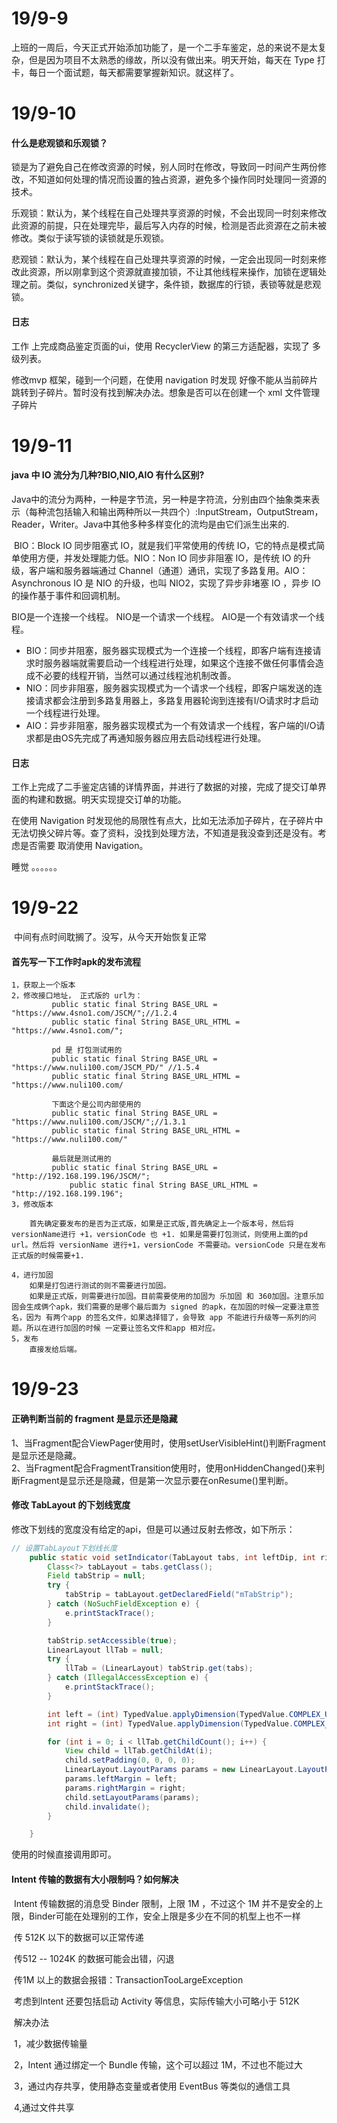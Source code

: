 # 19/9-9

​	上班的一周后，今天正式开始添加功能了，是一个二手车鉴定，总的来说不是太复杂，但是因为项目不太熟悉的缘故，所以没有做出来。明天开始，每天在 Type 打卡，每日一个面试题，每天都需要掌握新知识。就这样了。

# 19/9-10

#### 什么是悲观锁和乐观锁？ 

锁是为了避免自己在修改资源的时候，别人同时在修改，导致同一时间产生两份修改，不知道如何处理的情况而设置的独占资源，避免多个操作同时处理同一资源的技术。

乐观锁：默认为，某个线程在自己处理共享资源的时候，不会出现同一时刻来修改此资源的前提，只在处理完毕，最后写入内存的时候，检测是否此资源在之前未被修改。类似于读写锁的读锁就是乐观锁。

悲观锁：默认为，某个线程在自己处理共享资源的时候，一定会出现同一时刻来修改此资源，所以刚拿到这个资源就直接加锁，不让其他线程来操作，加锁在逻辑处理之前。类似，synchronized关键字，条件锁，数据库的行锁，表锁等就是悲观锁。

#### 日志

工作 上完成商品鉴定页面的ui，使用 RecyclerView 的第三方适配器，实现了 多级列表。

修改mvp 框架，碰到一个问题，在使用 navigation 时发现 好像不能从当前碎片跳转到子碎片。暂时没有找到解决办法。想象是否可以在创建一个 xml 文件管理子碎片

# 19/9-11

#### java 中 IO 流分为几种?BIO,NIO,AIO 有什么区别?

​	Java中的流分为两种，一种是字节流，另一种是字符流，分别由四个抽象类来表示（每种流包括输入和输出两种所以一共四个）:InputStream，OutputStream，Reader，Writer。Java中其他多种多样变化的流均是由它们派生出来的.

​	BIO：Block IO 同步阻塞式 IO，就是我们平常使用的传统 IO，它的特点是模式简单使用方便，并发处理能力低。NIO：Non IO 同步非阻塞 IO，是传统 IO 的升级，客户端和服务器端通过 Channel（通道）通讯，实现了多路复用。AIO：Asynchronous IO 是 NIO 的升级，也叫 NIO2，实现了异步非堵塞 IO ，异步 IO 的操作基于事件和回调机制。

BIO是一个连接一个线程。
NIO是一个请求一个线程。
AIO是一个有效请求一个线程。

- BIO：同步并阻塞，服务器实现模式为一个连接一个线程，即客户端有连接请求时服务器端就需要启动一个线程进行处理，如果这个连接不做任何事情会造成不必要的线程开销，当然可以通过线程池机制改善。
- NIO：同步非阻塞，服务器实现模式为一个请求一个线程，即客户端发送的连接请求都会注册到多路复用器上，多路复用器轮询到连接有I/O请求时才启动一个线程进行处理。
- AIO：异步非阻塞，服务器实现模式为一个有效请求一个线程，客户端的I/O请求都是由OS先完成了再通知服务器应用去启动线程进行处理。

#### 日志

工作上完成了二手鉴定店铺的详情界面，并进行了数据的对接，完成了提交订单界面的构建和数据。明天实现提交订单的功能。

在使用 Navigation 时发现他的局限性有点大，比如无法添加子碎片，在子碎片中无法切换父碎片等。查了资料，没找到处理方法，不知道是我没查到还是没有。考虑是否需要 取消使用 Navigation。

睡觉 。。。。。。

# 19/9-22

​	中间有点时间耽搁了。没写，从今天开始恢复正常

####  	首先写一下工作时apk的发布流程


	1，获取上一个版本
	2，修改接口地址， 正式版的 url为：
			 public static final String BASE_URL = "https://www.4sno1.com/JSCM/";//1.2.4
			 public static final String BASE_URL_HTML = "https://www.4sno1.com/";
	
			 pd 是 打包测试用的
			 public static final String BASE_URL = "https://www.nuli100.com/JSCM_PD/" //1.5.4	
			 public static final String BASE_URL_HTML = "https://www.nuli100.com/	
	
			 下面这个是公司内部使用的
			 public static final String BASE_URL = "https://www.nuli100.com/JSCM/";//1.3.1
			 public static final String BASE_URL_HTML = "https://www.nuli100.com/"
	
			 最后就是测试用的
			 public static final String BASE_URL = "http://192.168.199.196/JSCM/";
	    		 public static final String BASE_URL_HTML = "http://192.168.199.196";
	3，修改版本
		
		首先确定要发布的是否为正式版，如果是正式版,首先确定上一个版本号，然后将versionName进行 +1，versionCode 也 +1. 如果是需要打包测试，则使用上面的pd url。然后将 versionName 进行+1，versionCode 不需要动。versionCode 只是在发布正式版的时候需要+1.
	
	4，进行加固
		如果是打包进行测试的则不需要进行加固。
		如果是正式版，则需要进行加固。目前需要使用的加固为 乐加固 和 360加固。注意乐加固会生成俩个apk，我们需要的是哪个最后面为 signed 的apk，在加固的时候一定要注意签名，因为 有两个app 的签名文件，如果选择错了，会导致 app 不能进行升级等一系列的问题。所以在进行加固的时候 一定要让签名文件和app 相对应。
	5，发布
		直接发给后端。
# 19/9-23

#### 	正确判断当前的 fragment 是显示还是隐藏

​	1、当Fragment配合ViewPager使用时，使用setUserVisibleHint()判断Fragment是显示还是隐藏。  
​	2、当Fragment配合FragmentTransition使用时，使用onHiddenChanged()来判断Fragment是显示还是隐藏，但是第一次显示要在onResume()里判断。

#### 修改 TabLayout 的下划线宽度

​	修改下划线的宽度没有给定的api，但是可以通过反射去修改，如下所示：

```java
// 设置TabLayout下划线长度
	public static void setIndicator(TabLayout tabs, int leftDip, int rightDip) {
		Class<?> tabLayout = tabs.getClass();
		Field tabStrip = null;
		try {
			tabStrip = tabLayout.getDeclaredField("mTabStrip");
		} catch (NoSuchFieldException e) {
			e.printStackTrace();
		}

		tabStrip.setAccessible(true);
		LinearLayout llTab = null;
		try {
			llTab = (LinearLayout) tabStrip.get(tabs);
		} catch (IllegalAccessException e) {
			e.printStackTrace();
		}

		int left = (int) TypedValue.applyDimension(TypedValue.COMPLEX_UNIT_DIP, leftDip, Resources.getSystem().getDisplayMetrics());
		int right = (int) TypedValue.applyDimension(TypedValue.COMPLEX_UNIT_DIP, rightDip, Resources.getSystem().getDisplayMetrics());

		for (int i = 0; i < llTab.getChildCount(); i++) {
			View child = llTab.getChildAt(i);
			child.setPadding(0, 0, 0, 0);
			LinearLayout.LayoutParams params = new LinearLayout.LayoutParams(0, LinearLayout.LayoutParams.MATCH_PARENT, 1);
			params.leftMargin = left;
			params.rightMargin = right;
			child.setLayoutParams(params);
			child.invalidate();
		}

	}
```

使用的时候直接调用即可。

#### Intent 传输的数据有大小限制吗？如何解决

​	Intent 传输数据的消息受 Binder 限制，上限 1M ，不过这个 1M 并不是安全的上限，Binder可能在处理别的工作，安全上限是多少在不同的机型上也不一样

​	传 512K 以下的数据可以正常传递

​	传512 -- 1024K 的数据可能会出错，闪退

​	传1M 以上的数据会报错：TransactionTooLargeException

​	考虑到Intent 还要包括启动 Activity 等信息，实际传输大小可略小于 512K

​	解决办法

​	1，减少数据传输量

​	2，Intent 通过绑定一个 Bundle 传输，这个可以超过 1M，不过也不能过大

​	3，通过内存共享，使用静态变量或者使用 EventBus 等类似的通信工具

​	4,通过文件共享



